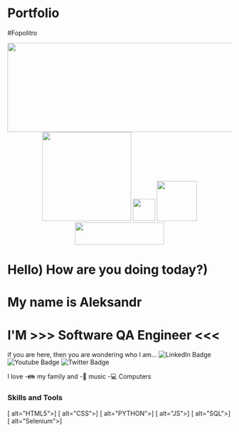 # Portfolio
#Fopolitro
<div id="header" align="center">
 
   <img src=" https://media.giphy.com/media/7FrOU9tPbgAZtxV5mb/giphy.gif" width="900" height="200" color="red"/>
   <img src="https://media.giphy.com/media/KA593kO0JvXMs/giphy.gif" width="200" height="200" color="red"/>
      <img src="https://media.giphy.com/media/KA593kO0JvXMs/giphy.gif" width="50" height="50"/>
      <img src="https://media.giphy.com/media/KA593kO0JvXMs/giphy.gif" width="90" height="90"/>
      <img src="https://media.giphy.com/media/KA593kO0JvXMs/giphy.gif" width="200" height="50"/>
  

</div>
<div id="header" alighn="center"> 
  <h1> Hello) How are you doing today?) </h1>
  <h1> My name is Aleksandr </h1>
</div>

<div alighn="center">
  <h1  alighn="center">I'M >>> Software QA Engineer <<< </h1>
</div>
<div>
 <a1> if you are here, then you are wondering who I am...</a1>

  <a2 href="https://www.linkedin.com/in/aleksandrguz/">
  <img src="https://img.shields.io/badge/LinkedIn-blue?style=for-the-badge&logo=linkedin&logoColor=white" alt="LinkedIn Badge"/>
    </a2>
  <a3 href="your-youtube-URL">
    <img src="https://img.shields.io/badge/YouTube-red?style=for-the-badge&logo=youtube&logoColor=white" alt="Youtube Badge"/>
  </a3>
  <a4 href="your-twitter-URL">
    <img src="https://img.shields.io/badge/Twitter-blue?style=for-the-badge&logo=twitter&logoColor=white" alt="Twitter Badge"/>
  </a4>
</div>
</div>

I love
-:family: my family and -🎵 music
-:computer: Computers 

### Skills and Tools
[<img align="left"> alt="HTML5">]
[<img align="left"> alt="CSS">]
[<img align="left"> alt="PYTHON">]
[<img align="left"> alt="JS">]
[<img align="left"> alt="SQL">]
[<img align="left"> alt="Selenium">]




[linkedin]: https://www.linkedin.com/in/aleksandrguz/

